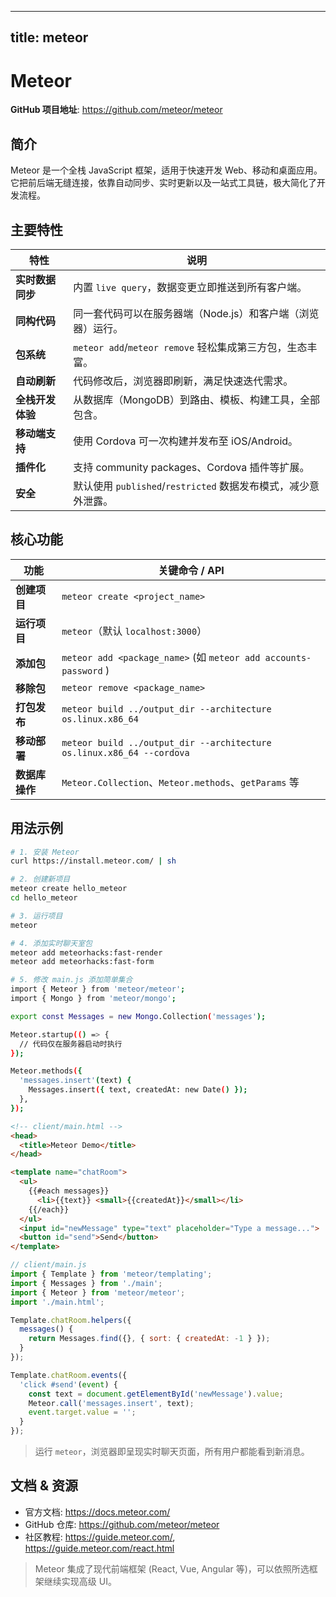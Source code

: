 
---
title: meteor
---

# Meteor

**GitHub 项目地址**: https://github.com/meteor/meteor  

## 简介

Meteor 是一个全栈 JavaScript 框架，适用于快速开发 Web、移动和桌面应用。它把前后端无缝连接，依靠自动同步、实时更新以及一站式工具链，极大简化了开发流程。

## 主要特性

| 特性 | 说明 |
|------|------|
| **实时数据同步** | 内置 `live query`，数据变更立即推送到所有客户端。 |
| **同构代码** | 同一套代码可以在服务器端（Node.js）和客户端（浏览器）运行。 |
| **包系统** | `meteor add`/`meteor remove` 轻松集成第三方包，生态丰富。 |
| **自动刷新** | 代码修改后，浏览器即刷新，满足快速迭代需求。 |
| **全栈开发体验** | 从数据库（MongoDB）到路由、模板、构建工具，全部包含。 |
| **移动端支持** | 使用 Cordova 可一次构建并发布至 iOS/Android。 |
| **插件化** | 支持 community packages、Cordova 插件等扩展。 |
| **安全** | 默认使用 `published`/`restricted` 数据发布模式，减少意外泄露。 |

## 核心功能

| 功能 | 关键命令 / API |
|------|----------------|
| **创建项目** | `meteor create <project_name>` |
| **运行项目** | `meteor`（默认 `localhost:3000`） |
| **添加包** | `meteor add <package_name>` (如 `meteor add accounts-password` ) |
| **移除包** | `meteor remove <package_name>` |
| **打包发布** | `meteor build ../output_dir --architecture os.linux.x86_64` |
| **移动部署** | `meteor build ../output_dir --architecture os.linux.x86_64 --cordova` |
| **数据库操作** | `Meteor.Collection`、`Meteor.methods`、`getParams` 等 |

## 用法示例

```bash
# 1. 安装 Meteor
curl https://install.meteor.com/ | sh

# 2. 创建新项目
meteor create hello_meteor
cd hello_meteor

# 3. 运行项目
meteor

# 4. 添加实时聊天室包
meteor add meteorhacks:fast-render
meteor add meteorhacks:fast-form

# 5. 修改 main.js 添加简单集合
import { Meteor } from 'meteor/meteor';
import { Mongo } from 'meteor/mongo';

export const Messages = new Mongo.Collection('messages');

Meteor.startup(() => {
  // 代码仅在服务器启动时执行
});

Meteor.methods({
  'messages.insert'(text) {
    Messages.insert({ text, createdAt: new Date() });
  },
});
```

```html
<!-- client/main.html -->
<head>
  <title>Meteor Demo</title>
</head>

<template name="chatRoom">
  <ul>
    {{#each messages}}
      <li>{{text}} <small>{{createdAt}}</small></li>
    {{/each}}
  </ul>
  <input id="newMessage" type="text" placeholder="Type a message...">
  <button id="send">Send</button>
</template>
```

```js
// client/main.js
import { Template } from 'meteor/templating';
import { Messages } from './main';
import { Meteor } from 'meteor/meteor';
import './main.html';

Template.chatRoom.helpers({
  messages() {
    return Messages.find({}, { sort: { createdAt: -1 } });
  }
});

Template.chatRoom.events({
  'click #send'(event) {
    const text = document.getElementById('newMessage').value;
    Meteor.call('messages.insert', text);
    event.target.value = '';
  }
});
```

> 运行 `meteor`，浏览器即呈现实时聊天页面，所有用户都能看到新消息。

## 文档 & 资源

- 官方文档: https://docs.meteor.com/
- GitHub 仓库: https://github.com/meteor/meteor  
- 社区教程: https://guide.meteor.com/, https://guide.meteor.com/react.html  

> Meteor 集成了现代前端框架 (React, Vue, Angular 等)，可以依照所选框架继续实现高级 UI。